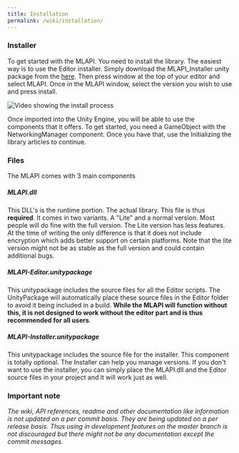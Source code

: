 ```yaml
---
title: Installation
permalink: /wiki/installation/
---
```


### Installer
To get started with the MLAPI. You need to install the library. The easiest way is to use the Editor installer. Simply download the MLAPI_Installer unity package from the [here](https://github.com/TwoTenPvP/MLAPI/releases). Then press window at the top of your editor and select MLAPI. Once in the MLAPI window, select the version you wish to use and press install.


![Video showing the install process](https://i.imgur.com/zN63DlJ.gif)


Once imported into the Unity Engine, you will be able to use the components that it offers. To get started, you need a GameObject with the NetworkingManager component. Once you have that, use the Initializing the library articles to continue.


### Files
The MLAPI comes with 3 main components
##### MLAPI.dll
This DLL's is the runtime portion. The actual library. This file is thus **required**. It comes in two variants. A "Lite" and a normal version. Most people will do fine with the full version. The Lite version has less features. At the time of writing the only difference is that it does not include encryption which adds better support on certain platforms. Note that the lite version might not be as stable as the full version and could contain additional bugs.
##### MLAPI-Editor.unitypackage
This unitypackage includes the source files for all the Editor scripts. The UnityPackage will automatically place these source files in the Editor folder to avoid it being included in a build. **While the MLAPI will function without this, it is not designed to work without the editor part and is thus recommended for all users**.
##### MLAPI-Installer.unitypackage
This unitypackage includes the source file for the installer. This component is totally optional. The Installer can help you manage versions. If you don't want to use the installer, you can simply place the MLAPI.dll and the Editor source files in your project and it will work just as well.



### Important note
_The wiki, API references, readme and other documentation like information is not updated on a per commit basis. They are being updated on a per release basis. Thus using in development features on the master branch is not discouraged but there might not be any documentation except the commit messages._